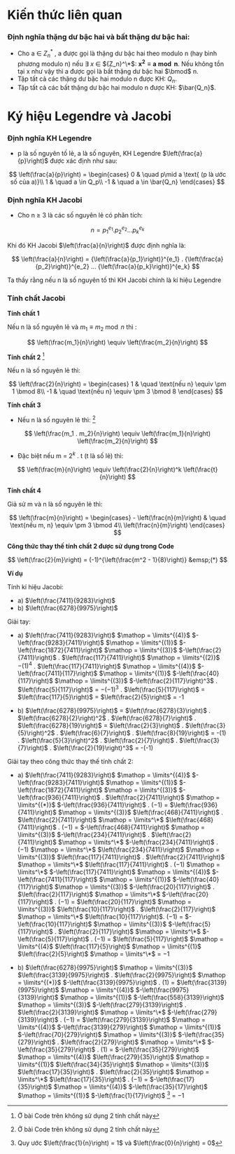 # Kiến thức liên quan

### Định nghĩa thặng dư bậc hai và bất thặng dư bậc hai:
- Cho a $\in$ ${Z_n}^*$ , a được gọi là thặng dư bậc hai theo modulo n (hay bình phương modulo n) nếu $\exists$ $x$ $\in$ ${Z_n}^\*$: $\boldsymbol{x^2 \equiv a \bmod n}$. Nếu không tồn tại x như vậy thì a được gọi là bất thặng dư bậc hai $\bmod$ n.
- Tập tất cả các thặng dư bậc hai modulo n được KH: $Q_n$.
- Tập tất cả các bất thặng dư bậc hai modulo n được KH: $\bar{Q_n}$.

# Ký hiệu Legendre và Jacobi
### Định nghĩa KH Legendre
- p là số nguyên tố lẻ, a là số nguyên, KH Legendre $\left(\frac{a}{p}\right)$ được xác định như sau:

$$
\left(\frac{a}{p}\right) =
  \begin{cases}
    0       & \quad p\mid a \text{ (p là ước số của a)}\\
    1  & \quad a \in Q_p\\
    -1 & \quad a \in \bar{Q_n}
  \end{cases}
$$

### Định nghĩa KH Jacobi
- Cho n $\geq$ 3 là các số nguyên lẻ có phân tích:

$$
n = {p_1}^{e_1}.{p_2}^{e_2}...{p_k}^{e_k}
$$

Khi đó KH Jacobi $\left(\frac{a}{n}\right)$ được định nghĩa là:

$$
\left(\frac{a}{n}\right) = {\left(\frac{a}{p_1}\right)}^{e_1} . {\left(\frac{a}{p_2}\right)}^{e_2} ... {\left(\frac{a}{p_k}\right)}^{e_k} 
$$

Ta thấy rằng nếu n là số nguyên tố thì KH Jacobi chính là kí hiệu Legendre

### Tính chất Jacobi

**Tính chất 1**

Nếu n là số nguyên lẻ và $m_1 \equiv m_2 \bmod n$ thì : 

$$
\left(\frac{m_1}{n}\right) \equiv \left(\frac{m_2}{n}\right)
$$

**Tính chất 2** [^1]

Nếu n là số nguyên lẻ thì:

$$
\left(\frac{2}{n}\right) =
  \begin{cases}
    1       & \quad \text{nếu n} \equiv \pm 1 \bmod 8\\
    -1  & \quad \text{nếu n} \equiv \pm 3 \bmod 8
  \end{cases}
$$

**Tính chất 3**
- Nếu n là số nguyên lẻ thì: [^1]

$$
\left(\frac{m_1 . m_2}{n}\right) \equiv \left(\frac{m_1}{n}\right) \left(\frac{m_2}{n}\right)
$$

- Đặc biệt nếu m = $2^k$ . t (t là số lẻ) thì:

$$
\left(\frac{m}{n}\right) \equiv \left(\frac{2}{n}\right)^k \left(\frac{t}{n}\right)
$$

**Tính chất 4**

Giả sử m và n là số nguyên lẻ thì:

$$
\left(\frac{m}{n}\right) =
  \begin{cases}
    - \left(\frac{n}{m}\right)       & \quad \text{nếu m, n} \equiv \pm 3 \bmod 4\\
    \left(\frac{n}{m}\right)
  \end{cases}
$$

**Công thức thay thế tính chất 2 được sử dụng trong Code**

$$
\left(\frac{2}{m}\right) = (-1)^{\left(\frac{m^2 - 1}{8}\right)} &emsp;(*)
$$

**Ví dụ**

Tính kí hiệu Jacobi:
- a) $\left(\frac{7411}{9283}\right)$
- b) $\left(\frac{6278}{9975}\right)$

Giải tay:

- a) $\left(\frac{7411}{9283}\right)$ $\mathop = \limits^{(4)}$ $-\left(\frac{9283}{7411}\right)$ $\mathop = \limits^{(1)}$ $-\left(\frac{1872}{7411}\right)$ $\mathop = \limits^{(3)}$ $-\left(\frac{2}{7411}\right)$ . $\left(\frac{117}{7411}\right)$ $\mathop = \limits^{(2)}$ $-(1)^4$ . $\left(\frac{117}{7411}\right)$ $\mathop = \limits^{(4)}$ $-\left(\frac{7411}{117}\right)$ $\mathop = \limits^{(1)}$ $-\left(\frac{40}{117}\right)$ $\mathop = \limits^{(3)}$ $-\left(\frac{2}{117}\right)^3$ . $\left(\frac{5}{117}\right)$ = $-(-1)^3$ . $\left(\frac{5}{117}\right)$ = $\left(\frac{117}{5}\right)$ = $\left(\frac{2}{5}\right)$ = -1

- b) $\left(\frac{6278}{9975}\right)$ = $\left(\frac{6278}{3}\right)$ . $\left(\frac{6278}{2}\right)^2$ . $\left(\frac{6278}{7}\right)$ . $\left(\frac{6278}{19}\right)$ = $\left(\frac{2}{3}\right)$ . $\left(\frac{3}{5}\right)^2$ . $\left(\frac{6}{7}\right)$ . $\left(\frac{8}{19}\right)$ = -(1) . $\left(\frac{5}{3}\right)^2$ . $\left(\frac{2}{7}\right)$ . $\left(\frac{3}{7}\right)$ . $\left(\frac{2}{19}\right)^3$ = -(-1)

Giải tay theo công thức thay thế tính chất 2:

- a) $\left(\frac{7411}{9283}\right)$ 
$\mathop = \limits^{(4)}$ 
$-\left(\frac{9283}{7411}\right)$ 
$\mathop = \limits^{(1)}$ 
$-\left(\frac{1872}{7411}\right)$ 
$\mathop = \limits^{(3)}$ 
$-\left(\frac{936}{7411}\right)$ . $\left(\frac{2}{7411}\right)$ 
$\mathop = \limits^{(*)}$ 
$-\left(\frac{936}{7411}\right)$ . $(-1)$ 
= $\left(\frac{936}{7411}\right)$ 
$\mathop = \limits^{(3)}$ 
$\left(\frac{468}{7411}\right)$ . $\left(\frac{2}{7411}\right)$ 
$\mathop = \limits^\*$ 
$\left(\frac{468}{7411}\right)$ . $(-1)$ 
= $-\left(\frac{468}{7411}\right)$ 
$\mathop = \limits^{(3)}$ 
$-\left(\frac{234}{7411}\right)$ . $\left(\frac{2}{7411}\right)$ 
$\mathop = \limits^\*$ 
$-\left(\frac{234}{7411}\right)$ . $(-1)$ 
$\mathop = \limits^\*$ 
$\left(\frac{234}{7411}\right)$ 
$\mathop = \limits^{(3)}$ 
$\left(\frac{117}{7411}\right)$ . $\left(\frac{2}{7411}\right)$ 
$\mathop = \limits^\*$ 
$\left(\frac{117}{7411}\right)$ . $(-1)$ 
$\mathop = \limits^\*$ 
$-\left(\frac{117}{7411}\right)$ 
$\mathop = \limits^{(4)}$ 
$-\left(\frac{7411}{117}\right)$ 
$\mathop = \limits^{(1)}$ 
$-\left(\frac{40}{117}\right)$ 
$\mathop = \limits^{(3)}$ 
$-\left(\frac{20}{117}\right)$ . $\left(\frac{2}{117}\right)$ 
$\mathop = \limits^\*$ 
$-\left(\frac{20}{117}\right)$ . $(-1)$ 
= $\left(\frac{20}{117}\right)$ 
$\mathop = \limits^{(3)}$ 
$\left(\frac{10}{117}\right)$ . $\left(\frac{2}{117}\right)$ 
$\mathop = \limits^\*$ 
$\left(\frac{10}{117}\right)$. $(-1)$ 
= $-\left(\frac{10}{117}\right)$ 
$\mathop = \limits^{(3)}$ 
$-\left(\frac{5}{117}\right)$ . $\left(\frac{2}{117}\right)$ 
$\mathop = \limits^\*$ 
$-\left(\frac{5}{117}\right)$ . $(-1)$ 
= $\left(\frac{5}{117}\right)$ 
$\mathop = \limits^{(4}$ 
$\left(\frac{117}{5}\right)$ 
$\mathop = \limits^{(1}$ 
$\left(\frac{2}{5}\right)$ 
$\mathop = \limits^\*$ 
= $-1$

- b) $\left(\frac{6278}{9975}\right)$ 
$\mathop = \limits^{(3)}$ 
$\left(\frac{3139}{9975}\right)$ . $\left(\frac{2}{9975}\right)$ 
$\mathop = \limits^{(*)}$ 
$-\left(\frac{3139}{9975}\right)$ . $(1)$ 
= $\left(\frac{3139}{9975}\right)$
$\mathop = \limits^{(4)}$ 
$-\left(\frac{9975}{3139}\right)$ 
$\mathop = \limits^{(1)}$ 
$-\left(\frac{558}{3139}\right)$ 
$\mathop = \limits^{(3)}$ 
$-\left(\frac{279}{3139}\right)$ . $\left(\frac{2}{3139}\right)$ 
$\mathop = \limits^\*$ 
$-\left(\frac{279}{3139}\right)$ . $(-1)$ 
= $\left(\frac{279}{3139}\right)$
$\mathop = \limits^{(4)}$ 
$-\left(\frac{3139}{279}\right)$ 
$\mathop = \limits^{(1)}$ 
$-\left(\frac{70}{279}\right)$
$\mathop = \limits^{(3)}$
$-\left(\frac{35}{279}\right)$ . $\left(\frac{2}{279}\right)$
$\mathop = \limits^\*$
$-\left(\frac{35}{279}\right)$ . $(1)$
= $-\left(\frac{35}{279}\right)$
$\mathop = \limits^{(4)}$
$\left(\frac{279}{35}\right)$
$\mathop = \limits^{(1)}$
$\left(\frac{34}{35}\right)$
$\mathop = \limits^{(3)}$
$\left(\frac{17}{35}\right)$ . $\left(\frac{2}{35}\right)$
$\mathop = \limits^\*$
$\left(\frac{17}{35}\right)$ . $(-1)$
= $-\left(\frac{17}{35}\right)$
$\mathop = \limits^{(4)}$
$-\left(\frac{35}{17}\right)$
$\mathop = \limits^{(1)}$
$-\left(\frac{1}{17}\right)$ [^2]
= $-1$

[^1]: Ở bài Code trên không sử dụng 2 tính chất này
[^2]: Quy ước $\left(\frac{1}{n}\right) = 1$ và $\left(\frac{0}{n}\right) = 0$

